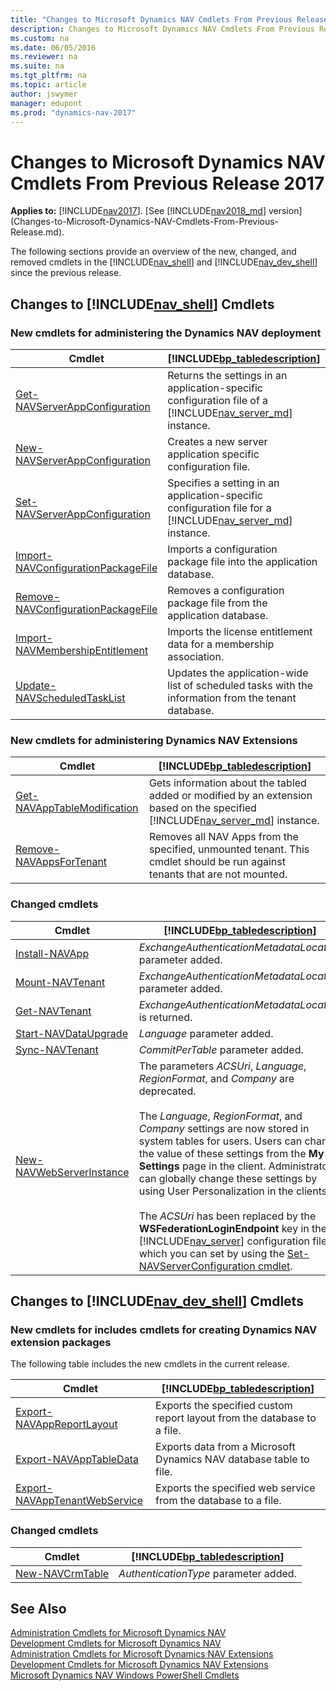 ```yaml
---
title: "Changes to Microsoft Dynamics NAV Cmdlets From Previous Release"
description: Changes to Microsoft Dynamics NAV Cmdlets From Previous Release
ms.custom: na
ms.date: 06/05/2016
ms.reviewer: na
ms.suite: na
ms.tgt_pltfrm: na
ms.topic: article
author: jswymer
manager: edupont
ms.prod: "dynamics-nav-2017"
---
```

# Changes to Microsoft Dynamics NAV Cmdlets From Previous Release 2017

**Applies to:** [!INCLUDE[nav2017](includes/nav2017.md)]. [See [!INCLUDE[nav2018_md](includes/nav2018_md.md)] version](Changes-to-Microsoft-Dynamics-NAV-Cmdlets-From-Previous-Release.md).

The following sections provide an overview of the new, changed, and removed cmdlets in the [!INCLUDE[nav_shell](includes/nav_shell_md.md)] and [!INCLUDE[nav_dev_shell](includes/nav_dev_shell_md.md)] since the previous release.  

## Changes to [!INCLUDE[nav_shell](includes/nav_shell_md.md)] Cmdlets  

### New cmdlets for administering the Dynamics NAV deployment  

|Cmdlet|[!INCLUDE[bp_tabledescription](includes/bp_tabledescription_md.md)]|
|------------|---------------------------------------|
|[Get-NAVServerAppConfiguration](https://docs.microsoft.com/powershell/module/microsoft.dynamics.nav.management/Get-NAVServerAppConfiguration?view=dynamicsnav-ps-2017)|Returns the settings in an application-specific configuration file of a [!INCLUDE[nav_server_md](includes/nav_server_md.md)] instance.|
|[New-NAVServerAppConfiguration](https://docs.microsoft.com/powershell/module/microsoft.dynamics.nav.management/New-NAVServerAppConfiguration?view=dynamicsnav-ps-2017)|Creates a new server application specific configuration file.|
|[Set-NAVServerAppConfiguration](https://docs.microsoft.com/powershell/module/microsoft.dynamics.nav.management/Set-NAVServerAppConfiguration?view=dynamicsnav-ps-2017)|Specifies a setting in an application-specific configuration file for a [!INCLUDE[nav_server_md](includes/nav_server_md.md)] instance.|
|[Import-NAVConfigurationPackageFile](https://docs.microsoft.com/powershell/module/microsoft.dynamics.nav.management/Import-NAVConfigurationPackageFile?view=dynamicsnav-ps-2017)|Imports a configuration package file into the application database.|
|[Remove-NAVConfigurationPackageFile](https://docs.microsoft.com/powershell/module/microsoft.dynamics.nav.management/Remove-NAVConfigurationPackageFile?view=dynamicsnav-ps-2017)| Removes a configuration package file from the application database.|
|[Import-NAVMembershipEntitlement](https://docs.microsoft.com/powershell/module/microsoft.dynamics.nav.management/Import-NAVMembershipEntitlement?view=dynamicsnav-ps-2017)|Imports the license entitlement data for a membership association.|
|[Update-NAVScheduledTaskList](https://docs.microsoft.com/powershell/module/microsoft.dynamics.nav.management/Update-NAVScheduledTaskList?view=dynamicsnav-ps-2017)|Updates the application-wide list of scheduled tasks with the information from the tenant database.|

<!-- A number of other new cmdlets are available in the [!INCLUDE[nav_shell](includes/nav_shell_md.md)] but are not yet listed here. For a full list, see [Administration Cmdlets for Microsoft Dynamics NAV Extensions](https://go.microsoft.com/fwlink/?LinkID=626874).  -->

### New cmdlets for administering Dynamics NAV Extensions

|Cmdlet|[!INCLUDE[bp_tabledescription](includes/bp_tabledescription_md.md)]|
|------------|---------------------------------------|  
|[Get-NAVAppTableModification](https://docs.microsoft.com/powershell/module/microsoft.dynamics.nav.apps.management/Get-NAVAppTableModification?view=dynamicsnav-ps-2017)|Gets information about the tabled added or modified by an extension based on the specified [!INCLUDE[nav_server_md](includes/nav_server_md.md)] instance.|
|[Remove-NAVAppsForTenant](https://docs.microsoft.com/powershell/module/microsoft.dynamics.nav.apps.management/Remove-NAVAppsForTenant?view=dynamicsnav-ps-2017)| Removes all NAV Apps from the specified, unmounted tenant. This cmdlet should be run against tenants that are not mounted.|

<!--|[Get-NAVTableSynchSetupForDataUpgrade](https://docs.microsoft.com/powershell/module/microsoft.dynamics.nav.apps.management/Get-NAVTableSynchSetupForDataUpgrade?view=dynamicsnav-ps-2017)|Gets information about the tables that will be modified, added, or removed during a tenant data upgrade on the specified  [!INCLUDE[nav_server_md](includes/nav_server_md.md)] instance.|-->

### Changed cmdlets  

|Cmdlet|[!INCLUDE[bp_tabledescription](includes/bp_tabledescription_md.md)]|
|------------|---------------------------------------|  
|[Install-NAVApp](https://docs.microsoft.com/powershell/module/microsoft.dynamics.nav.apps.management/Install-NAVApp?view=dynamicsnav-ps-2017)|*ExchangeAuthenticationMetadataLocation* parameter added.|
|[Mount-NAVTenant](https://docs.microsoft.com/powershell/module/microsoft.dynamics.nav.management/Mount-NAVTenant?view=dynamicsnav-ps-2017)|*ExchangeAuthenticationMetadataLocation* parameter added.|
|[Get-NAVTenant](https://docs.microsoft.com/powershell/module/microsoft.dynamics.nav.management/Mount-NAVTenant?view=dynamicsnav-ps-2017)|*ExchangeAuthenticationMetadataLocation* is returned.|
|[Start-NAVDataUpgrade](https://docs.microsoft.com/powershell/module/microsoft.dynamics.nav.management/Start-NAVDataUpgrade?view=dynamicsnav-ps-2017)|*Language* parameter added.|
|[Sync-NAVTenant](https://docs.microsoft.com/powershell/module/microsoft.dynamics.nav.management/Sync-NAVTenant?view=dynamicsnav-ps-2017)|*CommitPerTable* parameter added.|
|[New-NAVWebServerInstance](https://docs.microsoft.com/powershell/module/microsoft.dynamics.nav.management/New-NAVWebServerInstance?view=dynamicsnav-ps-2017)|The parameters *ACSUri*, *Language*, *RegionFormat*, and *Company* are deprecated. <BR /><BR />The *Language*, *RegionFormat*, and *Company* settings are now stored in system tables for users. Users can change the value of these settings from the **My Settings** page in the client. Administrators can globally change these settings by using User Personalization in the clients.<BR /><BR />The *ACSUri* has been replaced by the **WSFederationLoginEndpoint** key in the [!INCLUDE[nav_server](includes/nav_server_md.md)] configuration file, which you can set by using the [Set-NAVServerConfiguration cmdlet](https://docs.microsoft.com/powershell/module/microsoft.dynamics.nav.management/Set-NAVServerConfiguration.md).|

## Changes to [!INCLUDE[nav_dev_shell](includes/nav_dev_shell_md.md)] Cmdlets  

### New cmdlets for includes cmdlets for creating Dynamics NAV extension packages
 The following table includes the new cmdlets in the current release.  

|Cmdlet|[!INCLUDE[bp_tabledescription](includes/bp_tabledescription_md.md)]|  
|------------|---------------------------------------|  
|[Export-NAVAppReportLayout](https://docs.microsoft.com/powershell/module/microsoft.dynamics.nav.apps.tools/Export-NAVAppReportLayout?view=dynamicsnav-ps-2017)|Exports the specified custom report layout from the database to a file.|
|[Export-NAVAppTableData](https://docs.microsoft.com/powershell/module/microsoft.dynamics.nav.apps.tools/Export-NAVAppTableData.md) | Exports data from a Microsoft Dynamics NAV database table to file.|
|[Export-NAVAppTenantWebService](https://docs.microsoft.com/powershell/module/microsoft.dynamics.nav.apps.tools/Export-NAVAppTenantWebService?view=dynamicsnav-ps-2017)| Exports the specified web service from the database to a file.|

<!-- >  A number of other new cmdlets are available in the [!INCLUDE[nav_dev_shell](includes/nav_dev_shell_md.md)] but are not yet listed here. For a full list, see [Development Cmdlets for Microsoft Dynamics NAV Extensions](https://go.microsoft.com/fwlink/?LinkId=626875). -->

### Changed cmdlets  

|Cmdlet|[!INCLUDE[bp_tabledescription](includes/bp_tabledescription_md.md)]|
|------------|---------------------------------------|  
|[New-NAVCrmTable](https://docs.microsoft.com/powershell/module/microsoft.dynamics.nav.model.tools/New-NAVCrmTable?view=dynamicsnav-ps-2017)|*AuthenticationType* parameter added.|

## See Also  
[Administration Cmdlets for Microsoft Dynamics NAV](https://docs.microsoft.com/powershell/module/microsoft.dynamics.nav.management/Microsoft.Dynamics.Nav.Management.md)  
[Development Cmdlets for Microsoft Dynamics NAV](https://docs.microsoft.com/powershell/module/microsoft.dynamics.nav.model.tools/Microsoft.Dynamics.Nav.Model.Tools.md)  
[Administration Cmdlets for Microsoft Dynamics NAV Extensions](https://docs.microsoft.com/powershell/module/microsoft.dynamics.nav.apps.tools/Microsoft.Dynamics.Nav.Apps.Tools.md)  
[Development Cmdlets for Microsoft Dynamics NAV Extensions](https://docs.microsoft.com/powershell/module/microsoft.dynamics.nav.apps.tools/Microsoft.Dynamics.Nav.Apps.Tools.md)  
[Microsoft Dynamics NAV Windows PowerShell Cmdlets](Microsoft-Dynamics-NAV-Windows-PowerShell-Cmdlets.md)
